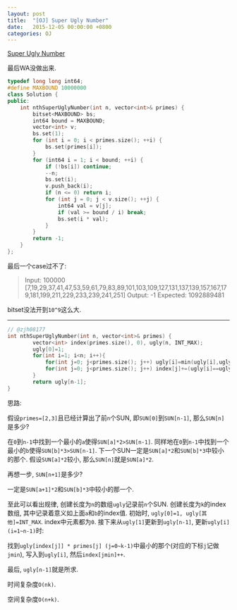 ```yaml
---
layout: post
title:  "[OJ] Super Ugly Number"
date:   2015-12-05 00:00:00 +0800
categories: OJ
---
```


[Super Ugly Number](https://leetcode.com/problems/super-ugly-number/)

最后WA没做出来.

```cpp
typedef long long int64;
#define MAXBOUND 10000000
class Solution {
public:
    int nthSuperUglyNumber(int n, vector<int>& primes) {
        bitset<MAXBOUND> bs;
        int64 bound = MAXBOUND;
        vector<int> v;
        bs.set(1);
        for (int i = 0; i < primes.size(); ++i) {
            bs.set(primes[i]);
        }
        for (int64 i = 1; i < bound; ++i) {
            if (!bs[i]) continue;
            --n;
            bs.set(i);
            v.push_back(i);
            if (n <= 0) return i;
            for (int j = 0; j < v.size(); ++j) {
                int64 val = v[j];
                if (val >= bound / i) break;
                bs.set(i * val);
            }
        }
        return -1;
    }
};
```

最后一个case过不了:

> Input: 100000
[7,19,29,37,41,47,53,59,61,79,83,89,101,103,109,127,131,137,139,157,167,179,181,199,211,229,233,239,241,251]
Output: -1
Expected: 1092889481

bitset没法开到`10^9`这么大.

---

```cpp
// @zjh08177
int nthSuperUglyNumber(int n, vector<int>& primes) {
        vector<int> index(primes.size(), 0), ugly(n, INT_MAX);
        ugly[0]=1;
        for(int i=1; i<n; i++){
            for(int j=0; j<primes.size(); j++) ugly[i]=min(ugly[i],ugly[index[j]]*primes[j]);
            for(int j=0; j<primes.size(); j++) index[j]+=(ugly[i]==ugly[index[j]]*primes[j]);
        }
        return ugly[n-1];
}
```

思路:

假设`primes=[2,3]`且已经计算出了前`n`个SUN, 即`SUN[0]`到`SUN[n-1]`, 那么`SUN[n]`是多少?

在`0`到`n-1`中找到一个最小的`a`使得`SUN[a]*2>SUN[n-1]`. 同样地在`0`到`n-1`中找到一个最小的`b`使得`SUN[b]*3>SUN[n-1]`. 下一个SUN一定是`SUN[a]*2`和`SUN[b]*3`中较小的那个. 假设`SUN[a]*2`较小, 那么`SUN[n]`就是`SUN[a]*2`.

再想一步, `SUN[n+1]`是多少?

一定是`SUN[a+1]*2`和`SUN[b]*3`中较小的那一个.

至此可以看出规律, 创建长度为`n`的数组`ugly`记录前`n`个SUN. 创建长度为`k`的index数组, 其中记录着意义如上面`a`和`b`的index值.
初始时, `ugly[0]=1, ugly[其他]=INT_MAX`. index中元素都为`0`. 接下来从`ugly[1]`更新到`ugly[n-1]`, 更新`ugly[i] (i=1~n-1)`时:

找到`ugly[index[j]] * primes[j] (j=0~k-1)`中最小的那个(对应的下标`j`记做`jmin`), 写入到`ugly[i]`, 然后`index[jmin]++`.

最后, `ugly[n-1]`就是所求.

时间复杂度`O(nk)`.

空间复杂度`O(n+k)`.